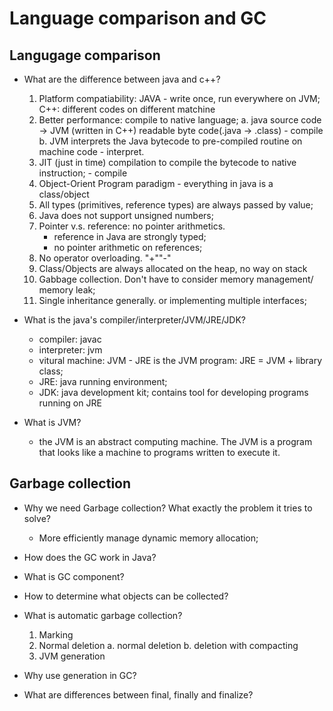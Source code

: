 # Language comparison and GC

## Langugage comparison

- What are the difference between java and c++?
    1. Platform compatiability: JAVA - write once, run everywhere on JVM; C++: different codes on different matchine
    2. Better performance: compile to native language;
        a. java source code -> JVM (written in C++) readable byte code(.java -> .class) - compile
        b. JVM interprets the Java bytecode to pre-compiled routine on machine code - interpret.
    3. JIT (just in time) compilation to compile the bytecode to native instruction; - compile
    4. Object-Orient Program paradigm - everything in java is a class/object
    5. All types (primitives, reference types) are always passed by value;
    6. Java does not support unsigned numbers;
    7. Pointer v.s. reference: no pointer arithmetics.
        - reference in Java are strongly typed;
        - no pointer arithmetic on references;
    8. No operator overloading. "+""-"
    9. Class/Objects are always allocated on the heap, no way on stack
    10. Gabbage collection. Don't have to consider memory management/ memory leak;
    11. Single inheritance generally. or implementing multiple interfaces;
    
- What is the java's compiler/interpreter/JVM/JRE/JDK?
    - compiler: javac
    - interpreter: jvm
    - vitural machine: JVM - JRE is the JVM program: JRE = JVM + library class;
    - JRE: java running environment; 
    - JDK: java development kit; contains tool for developing programs running on JRE

- What is JVM?
    - the JVM is an abstract computing machine. The JVM is a program that looks like a machine to programs written to execute it.
    

## Garbage collection

- Why we need Garbage collection? What exactly the problem it tries to solve?
    - More efficiently manage dynamic memory allocation;
    
- How does the GC work in Java? 

- What is GC component?

- How to determine what objects can be collected?


- What is automatic garbage collection?
    1. Marking
    2. Normal deletion
        a. normal deletion
        b. deletion with compacting
    3. JVM generation
    
- Why use generation in GC?



- What are differences between final, finally and finalize?    